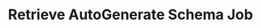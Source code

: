 ---
title: Retrieve AutoGenerate Schema Job
excerpt: Retrieve the status of an autogenerate schema job.
api:
  file: openapi (2).json
  operationId: get_schema_autogenerate_job
hidden: false
---